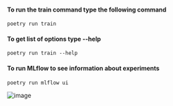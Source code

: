 #### To run the train command type the following command
```
poetry run train
```

#### To get list of options type --help
```
poetry run train --help
```

#### To run MLflow to see information about experiments
```
poetry run mlflow ui
```

![image](https://user-images.githubusercontent.com/99187325/167781599-0cc68403-4a4d-46dd-91e7-22816cb058ec.png)
